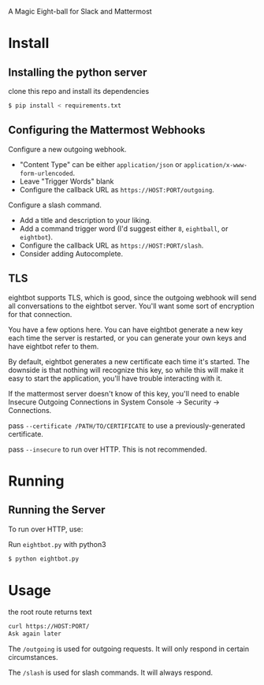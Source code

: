 A Magic Eight-ball for Slack and Mattermost

# Install

## Installing the python server

clone this repo and install its dependencies

```sh
$ pip install < requirements.txt
```

## Configuring the Mattermost Webhooks

Configure a new outgoing webhook.

* "Content Type" can be either `application/json` or `application/x-www-form-urlencoded`.
* Leave "Trigger Words" blank
* Configure the callback URL as `https://HOST:PORT/outgoing`.

Configure a slash command.

* Add a title and description to your liking.
* Add a command trigger word (I'd suggest either `8`, `eightball`, or `eightbot`).
* Configure the callback URL as `https://HOST:PORT/slash`.
* Consider adding Autocomplete.

## TLS

eightbot supports TLS, which is good, since the outgoing webhook will send all conversations to the eightbot server. You'll want some sort of encryption for that connection.

You have a few options here. You can have eightbot generate a new key each time the server is restarted, or you can generate your own keys and have eightbot refer to them.

By default, eightbot generates a new certificate each time it's started. The downside is that nothing will recognize this key, so while this will make it easy to start the application, you'll have trouble interacting with it.

If the mattermost server doesn't know of this key, you'll need to enable Insecure Outgoing Connections in System Console -> Security -> Connections.

pass `--certificate /PATH/TO/CERTIFICATE` to use a previously-generated certificate.

pass `--insecure` to run over HTTP. This is not recommended.

# Running

## Running the Server

To run over HTTP, use:

Run `eightbot.py` with python3

```sh
$ python eightbot.py
```

# Usage

the root route returns text

```sh
curl https://HOST:PORT/
Ask again later
```

The `/outgoing` is used for outgoing requests. It will only respond in certain circumstances.

The `/slash` is used for slash commands. It will always respond.
